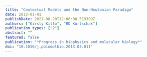```yaml
---
title: "Contextual Models and the Non-Newtonian Paradigm"
date: 2013-01-01
publishDate: 2021-08-20T12:06:00.519399Z
authors: ["Kirsty Kitto", "RD Kortschak"]
publication_types: ["2"]
abstract: ""
featured: false
publication: "*Progress in biophysics and molecular biology*"
doi: "10.1016/j.pbiomolbio.2013.03.011"
---
```


